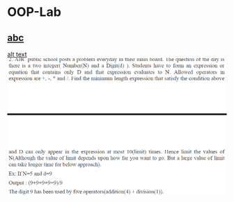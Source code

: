 # OOP-Lab

## [abc](https://github.com/CSE-Helper/OOP-Lab/blob/main/Codes/abc.java)
[alt text](Extras/image.png)
![alt text](Extras/image.png)
